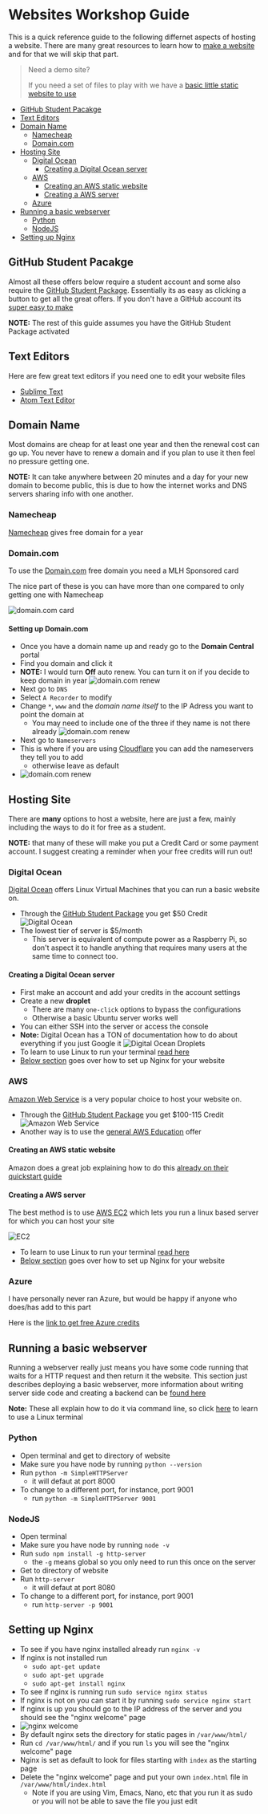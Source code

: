 # Websites Workshop Guide
This is a quick reference guide to the following differnet aspects of hosting a website. There are many great resources to learn how to [make a website](https://github.com/uwmadisonieee/Tutorials/tree/master/Lynda) and for that we will skip that part.

> Need a demo site?
>
> If you need a set of files to play with we have a [basic little static website to use](./Websites_Template)


- [GitHub Student Pacakge](#github-student-pacakge)
- [Text Editors](#text-editors)
- [Domain Name](#domain-name)
	- [Namecheap](#namecheap)
	- [Domain.com](#domaincom)
- [Hosting Site](#hosting-site)
	- [Digital Ocean](#digital-ocean)
	  - [Creating a Digital Ocean server](#creating-a-digital-ocean-server)
	- [AWS](#aws)
	  - [Creating an AWS static website](#creating-an-aws-static-website)
	  - [Creating a AWS server](#creating-a-aws-server)
	- [Azure](#azure)
- [Running a basic webserver](#running-a-basic-webserver)
	- [Python](#python)
	- [NodeJS](#nodejs)
- [Setting up Nginx](#setting-up-nginx)

## GitHub Student Pacakge

Almost all these offers below require a student account and some also require the [GitHub Student Package](https://education.github.com/pack). Essentially its as easy as clicking a button to get all the great offers. If you don't have a GitHub account its [super easy to make](https://github.com/join?source=header-home)

**NOTE:** The rest of this guide assumes you have the GitHub Student Package activated

## Text Editors

Here are few great text editors if you need one to edit your website files

- [Sublime Text](https://www.sublimetext.com/)
- [Atom Text Editor](https://atom.io/)

## Domain Name

Most domains are cheap for at least one year and then the renewal cost can go up. You never have to renew a domain and if you plan to use it then feel no pressure getting one.

**NOTE:** It can take anywhere between 20 minutes and a day for your new domain to become public, this is due to how the internet works and DNS servers sharing info with one another.

### Namecheap

[Namecheap](https://nc.me/) gives free domain for a year

### Domain.com

To use the [Domain.com](https://domain.com) free domain you need a MLH Sponsored card

The nice part of these is you can have more than one compared to only getting one with Namecheap

![domain.com card](images/Website_Workshop_Image_1.png)

#### Setting up Domain.com

- Once you have a domain name up and ready go to the **Domain Central** portal
- Find you domain and click it
- **NOTE:** I would turn **Off** auto renew. You can turn it on if you decide to keep domain in year
![domain.com renew](images/Website_Workshop_Image_7.png)
- Next go to `DNS`
- Select `A Recorder` to modify
- Change `*`, `www` and the *domain name itself* to the IP Adress you want to point the domain at
	- You may need to include one of the three if they name is not there already
![domain.com renew](images/Website_Workshop_Image_6.png)
- Next go to `Nameservers`
- This is where if you are using [Cloudflare](https://www.cloudflare.com) you can add the nameservers they tell you to add
	- otherwise leave as default
- ![domain.com renew](images/Website_Workshop_Image_8.png)
 
## Hosting Site

There are **many** options to host a website, here are just a few, mainly including the ways to do it for free as a student.

**NOTE:** that many of these will make you put a Credit Card or some payment account. I suggest creating a reminder when your free credits will run out!

### Digital Ocean

[Digital Ocean](https://www.digitalocean.com/) offers Linux Virtual Machines that you can run a basic website on.

- Through the [GitHub Student Package](https://education.github.com/pack) you get $50 Credit
![Digital Ocean](images/Website_Workshop_Image_2.png)
- The lowest tier of server is $5/month
	- This server is equivalent of compute power as a Raspberry Pi, so don't aspect it to handle anything that requires many users at the same time to connect too.

#### Creating a Digital Ocean server

- First make an account and add your credits in the account settings
- Create a new **droplet**
	- There are many `one-click` options to bypass the configurations
	- Otherwise a basic Ubuntu server works well
- You can either SSH into the server or access the console
- **Note:** Digital Ocean has a TON of documentation how to do about everything if you just Google it
![Digital Ocean Droplets](images/Website_Workshop_Image_3.png)
- To learn to use Linux to run your terminal [read here](https://github.com/uwmadisonieee/Tutorials/tree/master/Linux)
- [Below section](#setting-up-nginx) goes over how to set up Nginx for your website

### AWS

[Amazon Web Service](https://aws.amazon.com/) is a very popular choice to host your website on.

- Through the [GitHub Student Package](https://education.github.com/pack) you get $100-115 Credit
![Amazon Web Service](images/Website_Workshop_Image_4.png)
- Another way is to use the [general AWS Education](https://www.awseducate.com/Registration) offer

#### Creating an AWS static website

Amazon does a great job explaining how to do this [already on their quickstart guide](https://console.aws.amazon.com/quickstart-website/new)

#### Creating a AWS server

The best method is to use [AWS EC2](https://aws.amazon.com/ec2/) which lets you run a linux based server for which you can host your site

![EC2](images/Website_Workshop_Image_5.png)

- To learn to use Linux to run your terminal [read here](https://github.com/uwmadisonieee/Tutorials/tree/master/Linux)
- [Below section](#setting-up-nginx) goes over how to set up Nginx for your website

### Azure

I have personally never ran Azure, but would be happy if anyone who does/has add to this part

Here is the [link to get free Azure credits](https://azure.microsoft.com/en-us/free/)

## Running a basic webserver

Running a webserver really just means you have some code running that waits for a HTTP request and then return it the website. This section just describes deploying a basic webserver, more information about writing server side code and creating a backend can be [found here](https://github.com/uwmadisonieee/Server-And-Database-Workshop)

**Note:** These all explain how to do it via command line, so click [here](https://github.com/uwmadisonieee/Tutorials/tree/master/Linux) to learn to use a Linux terminal

### Python

- Open terminal and get to directory of website
- Make sure you have node by running `python --version`
- Run `python -m SimpleHTTPServer`
	- it will defaut at port 8000
- To change to a different port, for instance, port 9001
	- run `python -m SimpleHTTPServer 9001`

### NodeJS

- Open terminal 
- Make sure you have node by running `node -v`
- Run `sudo npm install -g http-server`
	- the `-g` means global so you only need to run this once on the server
- Get to directory of website
- Run `http-server`
	- it will defaut at port 8080
- To change to a different port, for instance, port 9001
	- run `http-server -p 9001`

## Setting up Nginx

- To see if you have nginx installed already run `nginx -v`
- If nginx is not installed run
	- `sudo apt-get update`
	- `sudo apt-get upgrade`
	- `sudo apt-get install nginx`
- To see if nginx is running run `sudo service nginx status`
- If nginx is not on you can start it by running `sudo service nginx start`
- If nginx is up you should go to the IP address of the server and you should see the "nginx welcome" page
- ![nginx welcome](images/Website_Workshop_Image_9.png)
- By default nginx sets the directory for static pages in `/var/www/html/`
- Run `cd /var/www/html/` and if you run `ls` you will see the "nginx welcome" page
- Nginx is set as default to look for files starting with `index` as the starting page
- Delete the "nginx welcome" page and put your own `index.html` file in `/var/www/html/index.html`
	- Note if you are using Vim, Emacs, Nano, etc that you run it as sudo or you will not be able to save the file you just edit
